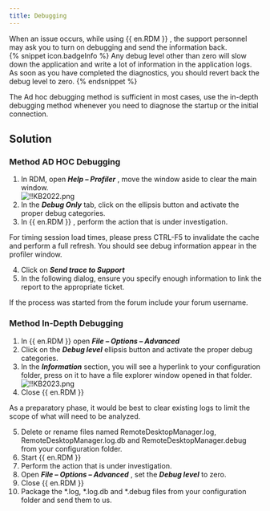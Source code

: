 ```yaml
---
title: Debugging
---
```

When an issue occurs, while using {{ en.RDM }} , the support personnel may ask you to turn on debugging and send the information back.  
{% snippet icon.badgeInfo %}
Any debug level other than zero will slow down the application and write a lot of information in the application logs. As soon as you have completed the diagnostics, you should revert back the debug level to zero.
{% endsnippet %}  

The Ad hoc debugging method is sufficient in most cases, use the in-depth debugging method whenever you need to diagnose the startup or the initial connection.
## Solution
### Method AD HOC Debugging
1. In RDM, open ***Help – Profiler*** , move the window aside to clear the main window.  
![!!KB2022.png](/img/en/kb/KB2022.png)
1. In the ***Debug Only*** tab, click on the ellipsis button and activate the proper debug categories.
1. In {{ en.RDM }} , perform the action that is under investigation.  

For timing session load times, please press CTRL-F5 to invalidate the cache and perform a full refresh. You should see debug information appear in the profiler window.  

4. Click on ***Send trace to Support***
1. In the following dialog, ensure you specify enough information to link the report to the appropriate ticket.  

If the process was started from the forum include your forum username.
### Method In-Depth Debugging
1. In {{ en.RDM }} open ***File – Options – Advanced***
1. Click on the ***Debug level*** ellipsis button and activate the proper debug categories.
1. In the ***Information*** section, you will see a hyperlink to your configuration folder, press on it to have a file explorer window opened in that folder.  
![!!KB2023.png](/img/en/kb/KB2023.png)
1. Close {{ en.RDM }}  

As a preparatory phase, it would be best to clear existing logs to limit the scope of what will need to be analyzed.  

5. Delete or rename files named RemoteDesktopManager.log, RemoteDesktopManager.log.db and RemoteDesktopManager.debug from your configuration folder.
1. Start {{ en.RDM }}
1. Perform the action that is under investigation.
1. Open ***File – Options – Advanced*** , set the ***Debug level*** to zero.
1. Close {{ en.RDM }}
1. Package the *.log, *.log.db and *.debug files from your configuration folder and send them to us.
